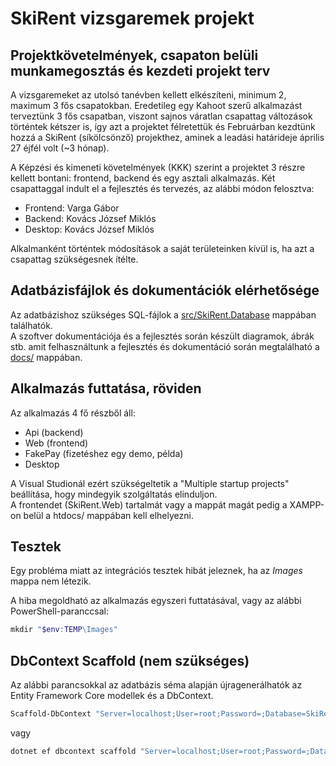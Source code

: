 # SkiRent vizsgaremek projekt

## Projektkövetelmények, csapaton belüli munkamegosztás és kezdeti projekt terv

A vizsgaremeket az utolsó tanévben kellett elkészíteni, minimum 2, maximum 3 fős csapatokban. Eredetileg egy Kahoot szerű alkalmazást terveztünk 3 fős csapatban, viszont sajnos váratlan csapattag változások történtek kétszer is, így azt a projektet félretettük és Februárban kezdtünk hozzá a SkiRent (síkölcsönző) projekthez, aminek a leadási határideje április 27 éjfél volt (~3 hónap).

A Képzési és kimeneti követelmények (KKK) szerint a projektet 3 részre kellett bontani: frontend, backend és egy asztali alkalmazás.
Két csapattaggal indult el a fejlesztés és tervezés, az alábbi módon felosztva:

- Frontend: Varga Gábor
- Backend: Kovács József Miklós
- Desktop: Kovács József Miklós

Alkalmanként történtek módosítások a saját területeinken kívül is, ha azt a csapattag szükségesnek ítélte.

## Adatbázisfájlok és dokumentációk elérhetősége

Az adatbázishoz szükséges SQL-fájlok a [src/SkiRent.Database](./src/SkiRent.Database/) mappában találhatók.  
A szoftver dokumentációja és a fejlesztés során készült diagramok, ábrák stb. amit felhasználtunk a fejlesztés és dokumentáció során megtalálható a [docs/](./docs/) mappában.

## Alkalmazás futtatása, röviden

Az alkalmazás 4 fő részből áll:

- Api (backend)
- Web (frontend)
- FakePay (fizetéshez egy demo, példa)
- Desktop

A Visual Studionál ezért szükségeltetik a "Multiple startup projects" beállítása, hogy mindegyik szolgáltatás elinduljon.  
A frontendet (SkiRent.Web) tartalmát vagy a mappát magát pedig a XAMPP-on belül a htdocs/ mappában kell elhelyezni.

## Tesztek

Egy probléma miatt az integrációs tesztek hibát jeleznek, ha az *Images* mappa nem létezik.

A hiba megoldható az alkalmazás egyszeri futtatásával, vagy az alábbi PowerShell-paranccsal:

```powershell
mkdir "$env:TEMP\Images"
```

## DbContext Scaffold (nem szükséges)

Az alábbi parancsokkal az adatbázis séma alapján újragenerálhatók az Entity Framework Core modellek és a DbContext.

```sh
Scaffold-DbContext "Server=localhost;User=root;Password=;Database=SkiRent;Port=3306" "Pomelo.EntityFrameworkCore.MySql" -ContextDir Data -OutputDir Data/Models -DataAnnotations -NoOnconfiguring
```

vagy

```sh
dotnet ef dbcontext scaffold "Server=localhost;User=root;Password=;Database=SkiRent;Port=3306" "Pomelo.EntityFrameworkCore.MySql" --context-dir Data --output-dir Data/Models --data-annotations --no-onconfiguring --project .\src\SkiRent.Api\
```
